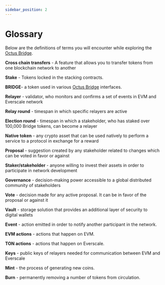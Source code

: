 ```yaml
---
sidebar_position: 2
---
```


# Glossary

Below are the definitions of terms you will encounter while exploring the [Octus Bridge](https://octusbridge.io).

**Cross chain transfers** - A feature that allows you to transfer tokens from one blockchain network to another

**Stake** - Tokens locked in the stacking contracts.

**BRIDGE**- a token used in various [Octus Bridge](https://octusbridge.io) interfaces.

**Relayer** - validator, who monitors and confirms a set of events in EVM and Everscale network

**Relay round** - timespan in which specific relayers are active

**Election round** - timespan in which a stakeholder, who has staked over 100,000 Bridge tokens, can become a relayer

**Native token** - any crypto asset that can be used natively to perform a service to a protocol in exchange for a reward

**Proposal** - suggestion created by any stakeholder related to changes which can be voted in favor or against

**Staker/stakeholder** -  anyone willing to invest their assets in order to participate in network development 

**Governance** - decision-making power accessible to a global distributed community of stakeholders

**Vote** - decision made for any active proposal. It can be in favor of the proposal or against it

**Vault** - storage solution that provides an additional layer of security to digital wallets

**Event** - action emitted in order to notify another participant in the network.

**EVM actions** - actions that happen on EVM.

**TON actions** - actions that happen on Everscale.

**Keys** - public keys of relayers needed for communication between EVM and Everscale

**Mint** - the process of generating new coins.

**Burn** - permanently removing a number of tokens from circulation.
